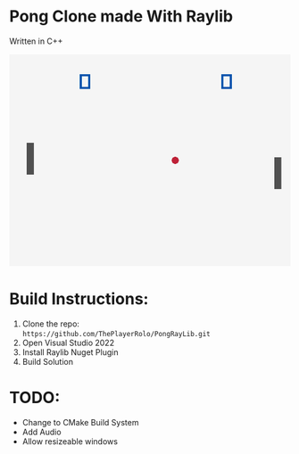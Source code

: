# Pong Clone made With Raylib
Written in C++

![Ingame Image](images/GameImage.png)


# Build Instructions:
1. Clone the repo: <br>
`https://github.com/ThePlayerRolo/PongRayLib.git` 
2. Open Visual Studio 2022
3. Install Raylib Nuget Plugin
4. Build Solution

# TODO:
* Change to CMake Build System
* Add Audio
* Allow resizeable windows
